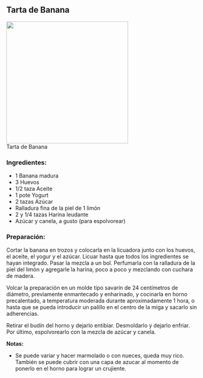 ## Tarta de Banana

<div class="image">
  <img src="https://i.imgur.com/27NA0rX.jpg" height=320/>
  <div class="caption">Tarta de Banana</div>
</div>

### Ingredientes:
  * 1 Banana madura
  * 3 Huevos
  * 1/2 taza Aceite
  * 1 pote Yogurt
  * 2 tazas Azúcar
  * Ralladura fina de la piel de 1 limón
  * 2 y 1/4 tazas Harina leudante
  * Azúcar y canela, a gusto (para espolvorear)

### Preparación:

Cortar la banana en trozos y colocarla en la licuadora junto con los huevos,
el aceite, el  yogur y el azúcar. Licuar hasta que todos los ingredientes se
hayan integrado. Pasar la  mezcla a un bol. Perfumarla con la ralladura de la
piel del limón y agregarle la harina,  poco a poco y mezclando con cuchara de
madera.

Volcar la preparación en un molde tipo  savarín de 24 centímetros de diámetro,
previamente enmantecado y enharinado, y cocinarla en  horno precalentado, a
temperatura moderada durante aproximadamente 1 hora, o hasta que se  pueda
introducir un palillo en el centro de la miga y sacarlo sin adherencias.

Retirar el  budín del horno y dejarlo entibiar. Desmoldarlo y dejarlo enfriar.
Por último,  espolvorearlo con la mezcla de azúcar y canela.

**Notas:**

  * Se puede variar y hacer marmolado o con nueces, queda muy rico.
    También se puede cubrir con una capa de azucar al momento de ponerlo en el horno
    para lograr un crujiente.
